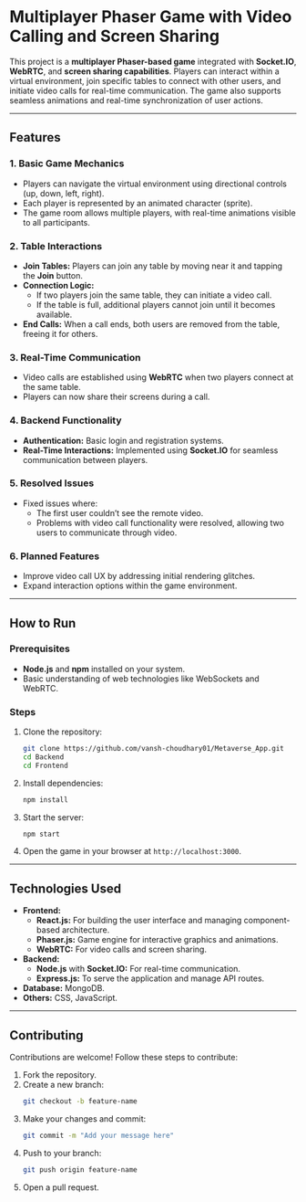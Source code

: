 # Multiplayer Phaser Game with Video Calling and Screen Sharing

This project is a **multiplayer Phaser-based game** integrated with **Socket.IO**, **WebRTC**, and **screen sharing capabilities**. Players can interact within a virtual environment, join specific tables to connect with other users, and initiate video calls for real-time communication. The game also supports seamless animations and real-time synchronization of user actions.

---

## Features

### 1. **Basic Game Mechanics**
- Players can navigate the virtual environment using directional controls (up, down, left, right).
- Each player is represented by an animated character (sprite).
- The game room allows multiple players, with real-time animations visible to all participants.

### 2. **Table Interactions**
- **Join Tables:** Players can join any table by moving near it and tapping the **Join** button.
- **Connection Logic:**
  - If two players join the same table, they can initiate a video call.
  - If the table is full, additional players cannot join until it becomes available.
- **End Calls:** When a call ends, both users are removed from the table, freeing it for others.

### 3. **Real-Time Communication**
- Video calls are established using **WebRTC** when two players connect at the same table.
- Players can now share their screens during a call.

### 4. **Backend Functionality**
- **Authentication:** Basic login and registration systems.
- **Real-Time Interactions:** Implemented using **Socket.IO** for seamless communication between players.

### 5. **Resolved Issues**
- Fixed issues where:
  - The first user couldn’t see the remote video.
  - Problems with video call functionality were resolved, allowing two users to communicate through video.

### 6. **Planned Features**
- Improve video call UX by addressing initial rendering glitches.
- Expand interaction options within the game environment.

---

## How to Run

### Prerequisites
- **Node.js** and **npm** installed on your system.
- Basic understanding of web technologies like WebSockets and WebRTC.

### Steps
1. Clone the repository:
   ```bash
   git clone https://github.com/vansh-choudhary01/Metaverse_App.git
   cd Backend 
   cd Frontend
   ```
2. Install dependencies:
   ```bash
   npm install
   ```
3. Start the server:
   ```bash
   npm start
   ```
4. Open the game in your browser at `http://localhost:3000`.

---

## Technologies Used
- **Frontend:**
  - **React.js:** For building the user interface and managing component-based architecture.
  - **Phaser.js:** Game engine for interactive graphics and animations.
  - **WebRTC:** For video calls and screen sharing.
- **Backend:**
  - **Node.js** with **Socket.IO:** For real-time communication.
  - **Express.js:** To serve the application and manage API routes.
- **Database:** MongoDB.
- **Others:** CSS, JavaScript.

---

## Contributing
Contributions are welcome! Follow these steps to contribute:
1. Fork the repository.
2. Create a new branch:
   ```bash
   git checkout -b feature-name
   ```
3. Make your changes and commit:
   ```bash
   git commit -m "Add your message here"
   ```
4. Push to your branch:
   ```bash
   git push origin feature-name
   ```
5. Open a pull request.
